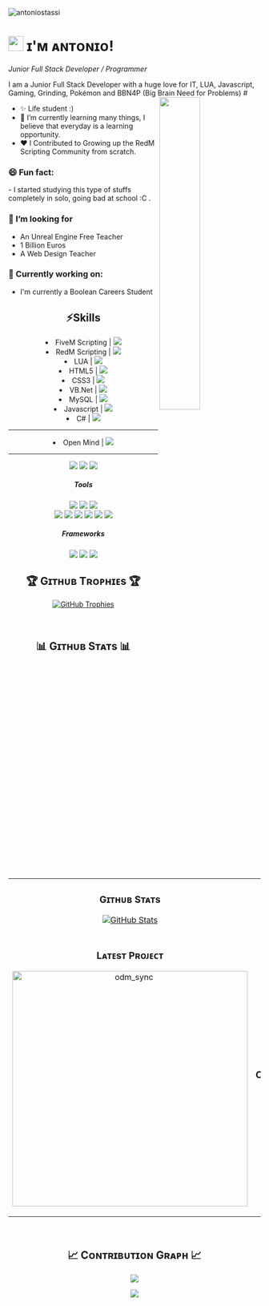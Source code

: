 <p align="left">
    <img src="https://komarev.com/ghpvc/?username=antoniostassi&label=Profile%20views&color=770677&style=for-the-badge&logo=star" alt="antoniostassi" style="padding-right:20px;" />
  </p>

<!--Night Owl image-->
<div>
</div>

<!--Header Name-->
# <img src="https://emojis.slackmojis.com/emojis/images/1531849430/4246/blob-sunglasses.gif?1531849430" width="30"/> ɪ'ᴍ ᴀɴᴛᴏɴɪᴏ! 
*Junior Full Stack Developer / Programmer*


<!--Start Intro-->               
<p align="left">I am a Junior Full Stack Developer with a huge love for IT, LUA, Javascript, <br>Gaming, Grinding, Pokémon and BBN4P (Big Brain Need for Problems) #
  <img align="right" width=40%" src="https://i.ibb.co/NLQPMM0/cutechar.png">

- ✨ Life student :)
- 🌱 I’m currently learning many things, I believe that everyday is a learning opportunity.
- ❤ I Contributed to Growing up the RedM Scripting Community from scratch.

<h3>😄 Fun fact:</h3>
- I started studying this type of stuffs completely in solo, going bad at school :C .

<h3>🤔 I’m looking for </h3>
<ul>
  <li>An Unreal Engine Free Teacher</li>
  <li>1 Billion Euros</li>
  <li>A Web Design Teacher</li>
</ul>

<h3>🔭 Currently working on:</h3>
<ul>
  <li>I'm currently a Boolean Careers Student</li>
</ul>
  
<div align="center">
  <h2>⚡Skills </h2>
  <li>FiveM Scripting | <img src="https://img.shields.io/badge/Master-orange"/></li> 
  <li>RedM Scripting | <img src="https://img.shields.io/badge/Master-orange"/></li>
  <li>LUA | <img src="https://img.shields.io/badge/Master-orange"/></li> 
  <li>HTML5 | <img src="https://img.shields.io/badge/Emerald-diamond"/></li> 
  <li>CSS3 | <img src="https://img.shields.io/badge/Emerald-diamond"/> </li>
  <li>VB.Net | <img src="https://img.shields.io/badge/Gold-yellow"/></li> 
  <li>MySQL | <img src="https://img.shields.io/badge/Gold-yellow"/></li>
  <li>Javascript | <img src="https://img.shields.io/badge/Gold-yellow"/></li> 
  <li>C# | <img src="https://img.shields.io/badge/Bronze-brown"/></li> 
  <hr>
  <li>Open Mind | <img src="https://img.shields.io/badge/Master-orange"/></li>
  <hr>
  <img src="https://img.shields.io/badge/Windows_Master-orange"/>
  <img src="https://img.shields.io/badge/Linux_Silver-silver"/>
  <img src="https://img.shields.io/badge/MacOS_Silver-silver"/>
  <br>
<!--Profile Count Badge-->
  
  <div align="center">
    <h5>Tools</h5>
    <img src="https://img.shields.io/badge/Visual_Studio_Code-blue"/>
    <img src="https://img.shields.io/badge/Visual_Studio-purple"/>
    <img src="https://img.shields.io/badge/Notepad++-yellow"/>
    <br>
    <img src="https://img.shields.io/badge/GitHub_Desktop-purple"/>
    <img src="https://img.shields.io/badge/Node.js-green"/>
    <img src="https://img.shields.io/badge/GIT-black"/>
    <img src="https://img.shields.io/badge/Xampp-orange"/>
    <img src="https://img.shields.io/badge/HeidiSQL-green"/>
    <img src="https://img.shields.io/badge/Vite-yellow"/>
    <h5>Frameworks</h5>
    <img src="https://img.shields.io/badge/Bootstrap-purple"/>
    <img src="https://img.shields.io/badge/VueJS-blue"/>
    <img src="https://img.shields.io/badge/Tailwind-blue"/>
    
    
    
  </div>
</div>

<h2 align="center">🏆 Gɪᴛʜᴜʙ Tʀᴏᴘʜɪᴇs 🏆</h2>
<p align="center">
  <a href="https://github.com/antoniostassi">
    <picture>
      <source media="(prefers-color-scheme: dark)" srcset="https://github-profile-trophy.vercel.app/?username=antoniostassi&no-bg=true&row=2&column=6&margin-w=20&margin-h=20&theme=monokai">
      <source media="(prefers-color-scheme: light)" srcset="https://github-profile-trophy.vercel.app/?username=antoniostassi&no-bg=true&row=2&column=6&margin-w=20&margin-h=20">
      <img alt="GitHub Trophies" src="https://github-profile-trophy.vercel.app/?username=antoniostassi&no-bg=true&no-frame=true&row=2&column=6&margin-w=20&margin-h=20">
    </picture>
  </a>
</p>
<br />

<!--Github stats Table--> 
<h2 align="center">📊 Gɪᴛʜᴜʙ Sᴛᴀᴛs 📊</h2>

<table width="100%">
  <tr>
    <td width="50%">
      <h3 align="center"><strong>Gɪᴛʜᴜʙ Sᴛᴀᴛs</strong></h3>
      <p align="center">
        <a href="https://github.com/antoniostassi">
          <img align="center" src="https://github-readme-stats.vercel.app/api?username=antoniostassi&count_private=true&show_icons=true&theme=nightowl&bg_color=0,000000,441350&title_color=c56a90&text_color=ffffff&rank_icon=github&hide=prs,issues,contribs&show=reviews,prs_merged,prs_merged_percentage" alt="GitHub Stats" />
        </a>
      </p>
    </td>
    <td width="50%">
      <h3 align="center"><strong>Sᴛʀᴇᴀᴋ Sᴛᴀᴛs</strong></h3>
      <p align="center">
        <a href="https://github.com/antoniostassi">
          <img align="center" src="https://streak-stats.demolab.com?user=antoniostassi&theme=nightowl&background=0,000000,441350&fire=ffeb95&ring=ffeb95&sideNums=ffffff&sideLabels=ffffff&dates=c56a90&currStreakNum=ffffff" alt="Streak Stats" />
        </a>
      </p>
    </td>
  </tr>
  <tr>
    <td width="50%">
      <h3 align="center"><strong>Lᴀᴛᴇsᴛ Pʀᴏᴊᴇᴄᴛ</strong></h3>
      <p align="center">
        <a href="https://github.com/antoniostassi/odm_sync">
          <img align="center" width="470" src="https://github-readme-stats.vercel.app/api/pin/?username=antoniostassi&repo=odm_sync&theme=nightowl&show_owner=true&bg_color=0,000000,441350&title_color=c56a90&text_color=ffffff" alt="odm_sync" />
        </a>
      </p>
    </td>
    <td width="50%">
      <h3 align="center"><strong>Tᴏᴘ Cᴏɴᴛʀɪʙᴜᴛɪᴏɴs</strong></h3>
      <p align="center">
        <a href="https://github.com/antoniostassi">
          <img align="center" src="https://github-contributor-stats.vercel.app/api?username=antoniostassi&limit=3&theme=nightowl&show_owner=true&combine_all_yearly_contributions=false&bg_color=0,000000,441350&title_color=c56a90&text_color=ffffff" alt="Top Repo" />
        </a>
      </p>
    </td>
  </tr>
</table>
<br />

<!--Contribution Graph-->
<h2 align="center">📈 Cᴏɴᴛʀɪʙᴜᴛɪᴏɴ Gʀᴀᴘʜ 📈</h2>
<div align="center">
    <img src="https://github-readme-activity-graph.vercel.app/graph?username=antoniostassi&bg_color=220a28&&color=ffffff&line=c56a90&point=ffeb95&area=false&hide_border=false" border-radius="15">
</div>


<p align="center">
  <img src="https://capsule-render.vercel.app/api?type=waving&color=gradient&height=65&section=footer" width:"100%"/>
</p>

<!--
**antoniostassi/antoniostassi** is a ✨ _special_ ✨ repository because its `README.md` (this file) appears on your GitHub profile.

Here are some ideas to get you started:

- 🔭 I’m currently working on ...
- 🌱 I’m currently learning ...
- 👯 I’m looking to collaborate on ...
- 🤔 I’m looking for help with ...
- 💬 Ask me about ...
- 📫 How to reach me: ...
- 😄 Pronouns: ...
- ⚡ Fun fact: ...
-->

